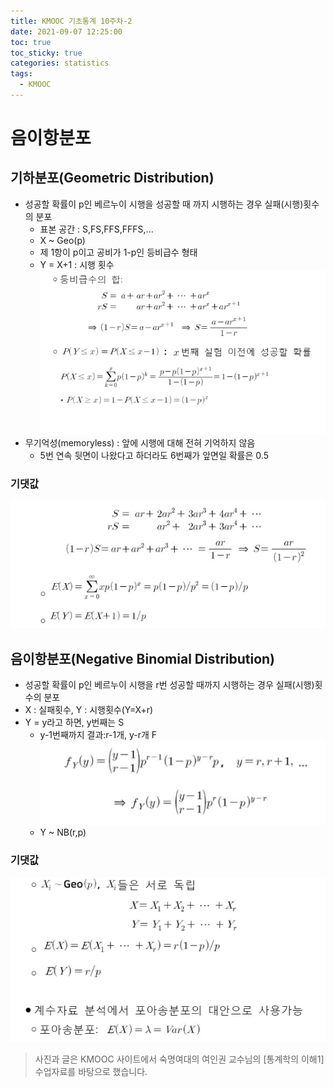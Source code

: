 ```yaml
---
title: KMOOC 기초통계 10주차-2
date: 2021-09-07 12:25:00
toc: true
toc_sticky: true
categories: statistics
tags:
  - KMOOC
---
```


# 음이항분포

## 기하분포(Geometric Distribution)

- 성공할 확률이 p인 베르누이 시행을 성공할 때 까지 시행하는 경우 실패(시행)횟수의 분포
  - 표본 공간 : S,FS,FFS,FFFS,...
  - X ~ Geo(p)
  - 제 1항이 p이고 공비가 1-p인 등비급수 형태
  - Y = X+1 : 시행 횟수
![](/assets/images/statistics/geometric.PNG)   
- 무기억성(memoryless) : 앞에 시행에 대해 전혀 기억하지 않음
  - 5번 연속 뒷면이 나왔다고 하더라도 6번째가 앞면일 확률은 0.5

### 기댓값   
![](/assets/images/statistics/geometric2.PNG)   

## 음이항분포(Negative Binomial Distribution)
- 성공할 확률이 p인 베르누이 시행을 r번 성공할 때까지 시행하는 경우 실패(시행)횟수의 분포
- X : 실패횟수, Y : 시행횟수(Y=X+r)
- Y = y라고 하면, y번째는 S
  - y-1번째까지 결과:r-1개, y-r개 F    
  ![](/assets/images/statistics/negative.PNG)   
  - Y ~ NB(r,p)

### 기댓값
  ![](/assets/images/statistics/negative2.PNG)   


> 사진과 글은 KMOOC 사이트에서 숙명여대의 여인권 교수님의 [통계학의 이해1] 수업자료를 바탕으로 했습니다.  